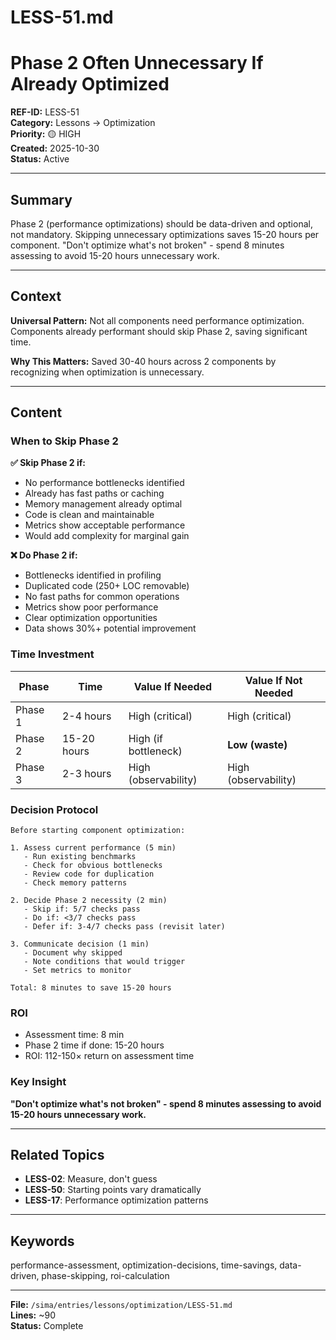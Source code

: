 # LESS-51.md

# Phase 2 Often Unnecessary If Already Optimized

**REF-ID:** LESS-51  
**Category:** Lessons → Optimization  
**Priority:** 🟡 HIGH  
**Created:** 2025-10-30  
**Status:** Active

---

## Summary

Phase 2 (performance optimizations) should be data-driven and optional, not mandatory. Skipping unnecessary optimizations saves 15-20 hours per component. "Don't optimize what's not broken" - spend 8 minutes assessing to avoid 15-20 hours unnecessary work.

---

## Context

**Universal Pattern:**
Not all components need performance optimization. Components already performant should skip Phase 2, saving significant time.

**Why This Matters:**
Saved 30-40 hours across 2 components by recognizing when optimization is unnecessary.

---

## Content

### When to Skip Phase 2

**✅ Skip Phase 2 if:**
- No performance bottlenecks identified
- Already has fast paths or caching
- Memory management already optimal
- Code is clean and maintainable
- Metrics show acceptable performance
- Would add complexity for marginal gain

**❌ Do Phase 2 if:**
- Bottlenecks identified in profiling
- Duplicated code (250+ LOC removable)
- No fast paths for common operations
- Metrics show poor performance
- Clear optimization opportunities
- Data shows 30%+ potential improvement

### Time Investment

| Phase | Time | Value If Needed | Value If Not Needed |
|-------|------|----------------|---------------------|
| Phase 1 | 2-4 hours | High (critical) | High (critical) |
| Phase 2 | 15-20 hours | High (if bottleneck) | **Low (waste)** |
| Phase 3 | 2-3 hours | High (observability) | High (observability) |

### Decision Protocol

```
Before starting component optimization:

1. Assess current performance (5 min)
   - Run existing benchmarks
   - Check for obvious bottlenecks
   - Review code for duplication
   - Check memory patterns

2. Decide Phase 2 necessity (2 min)
   - Skip if: 5/7 checks pass
   - Do if: <3/7 checks pass
   - Defer if: 3-4/7 checks pass (revisit later)

3. Communicate decision (1 min)
   - Document why skipped
   - Note conditions that would trigger
   - Set metrics to monitor

Total: 8 minutes to save 15-20 hours
```

### ROI

- Assessment time: 8 min
- Phase 2 time if done: 15-20 hours
- ROI: 112-150× return on assessment time

### Key Insight

**"Don't optimize what's not broken" - spend 8 minutes assessing to avoid 15-20 hours unnecessary work.**

---

## Related Topics

- **LESS-02**: Measure, don't guess
- **LESS-50**: Starting points vary dramatically
- **LESS-17**: Performance optimization patterns

---

## Keywords

performance-assessment, optimization-decisions, time-savings, data-driven, phase-skipping, roi-calculation

---

**File:** `/sima/entries/lessons/optimization/LESS-51.md`  
**Lines:** ~90  
**Status:** Complete
